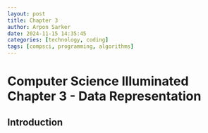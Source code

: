 ```yaml
---
layout: post
title: Chapter 3
author: Arpon Sarker
date: 2024-11-15 14:35:45
categories: [technology, coding]
tags: [compsci, programming, algorithms]
---
```


# Computer Science Illuminated Chapter 3 - Data Representation

## Introduction
